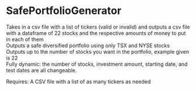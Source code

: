 # SafePortfolioGenerator
Takes in a csv file with a list of tickers (valid or invalid) and outputs a csv file with a dataframe of 22 stocks and the respective amounts of money to put in each of them  
Outputs a safe diversified portfolio using only TSX and NYSE stocks  
Outputs up to the number of stocks you want in the portfolio, example given is 22  
Fully dynamic: the number of stocks, investment amount, starting date, and test dates are all changeable. 

Requires:
A CSV file with a list of as many tickers as needed
